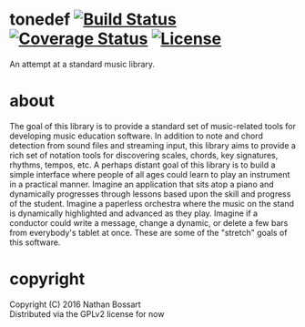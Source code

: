 # tonedef [![Build Status](https://travis-ci.org/nasane/tonedef.svg?branch=master)](https://travis-ci.org/nasane/tonedef) [![Coverage Status](https://coveralls.io/repos/github/nasane/tonedef/badge.svg?branch=master)](https://coveralls.io/github/nasane/tonedef?branch=master) [![License](http://img.shields.io/:license-gpl2-blue.svg?style=flat-square)](http://www.gnu.org/licenses/gpl-2.0.html)
An attempt at a standard music library.

# about
The goal of this library is to provide a standard set of music-related tools
for developing music education software.  In addition to note and chord
detection from sound files and streaming input, this library aims to provide a
rich set of notation tools for discovering scales, chords, key signatures,
rhythms, tempos, etc.  A perhaps distant goal of this library is to build a
simple interface where people of all ages could learn to play an instrument in
a practical manner.  Imagine an application that sits atop a piano and
dynamically progresses through lessons based upon the skill and progress of the
student.  Imagine a paperless orchestra where the music on the stand is
dynamically highlighted and advanced as they play.  Imagine if a conductor could
write a message, change a dynamic, or delete a few bars from everybody's tablet
at once.  These are some of the "stretch" goals of this software.

# copyright
Copyright (C) 2016  Nathan Bossart   
Distributed via the GPLv2 license for now
